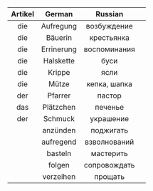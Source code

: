 | Artikel |   German   |   Russian    |     |
|:-------:|:----------:|:------------:| --- |
|   die   | Aufregung  | возбуждение  |     |
|   die   |  Bäuerin   |  крестьянка  |     |
|   die   | Errinerung | воспоминания |     |
|   die   | Halskette  |     буси     |     |
|   die   |   Krippe   |     ясли     |     |
|   die   |   Mütze    | кепка, шапка |     |
|   der   |  Pfarrer   |    пастор    |     |
|   das   | Plätzchen  |   печенье    |     |
|   der   |  Schmuck   |  украшение   |     |
|         |  anzünden  |  поджигать   |     |
|         | aufregend  | взволнований |     |
|         |  basteln   |  мастерить   |     |
|         |   folgen   | сопровождать |     |
|         | verzeihen  |   прощать    |     |
